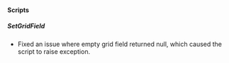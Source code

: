 
#### Scripts
##### SetGridField
- Fixed an issue where empty grid field returned null, which caused the script to raise exception.
